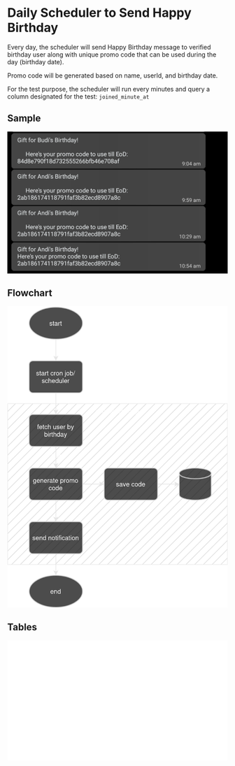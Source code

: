 # Daily Scheduler to Send Happy Birthday

Every day, the scheduler will send Happy Birthday message to verified birthday user along with unique promo code that can be used during the day (birthday date).

Promo code will be generated based on name, userId, and birthday date.

For the test purpose, the scheduler will run every minutes and query a column designated for the test: `joined_minute_at`

## Sample
![Sample chat from scheduler](/imgs/chat-sample.png)

## Flowchart
![Flowchart for dark background](/imgs/Birthday%20Promo%20Scheduler%20flow%20black.png)

## Tables
![Table design for dark background](/imgs/Birthday%20Promo%20Scheduler%20tables%20white.png)
